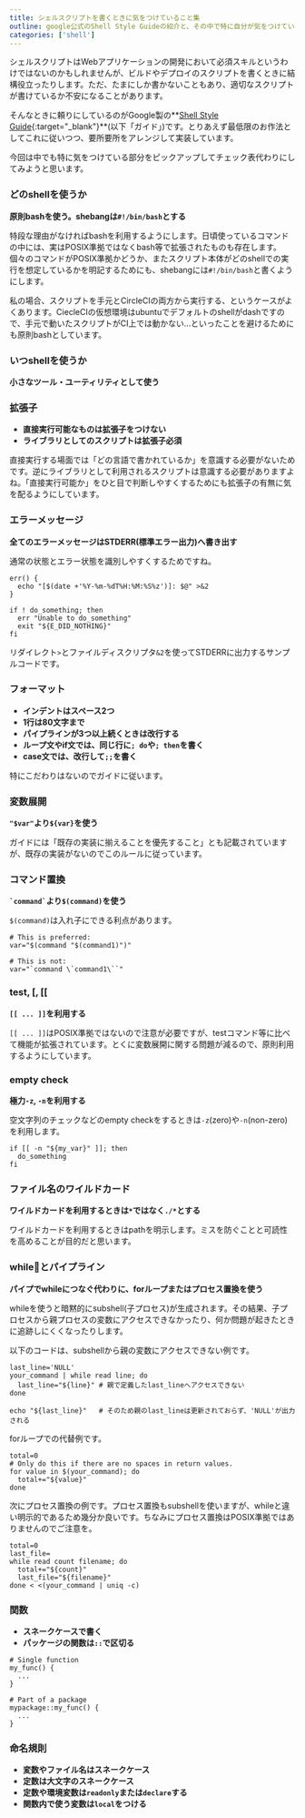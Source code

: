 ```yaml
---
title: シェルスクリプトを書くときに気をつけていること集
outline: google公式のShell Style Guideの紹介と、その中で特に自分が気をつけていることを書き出しました。ビルドやデプロイのスクリプトを用意するときなどにこれを基に自己レビューしています。
categories: ['shell']
---
```


シェルスクリプトはWebアプリケーションの開発において必須スキルというわけではないのかもしれませんが、ビルドやデプロイのスクリプトを書くときに結構役立ったりします。ただ、たまにしか書かないこともあり、適切なスクリプトが書けているか不安になることがあります。

そんなときに頼りにしているのがGoogle製の**[Shell Style Guide](https://google.github.io/styleguide/shell.xml){:target="_blank"}**(以下「ガイド」)です。とりあえず最低限のお作法としてこれに従いつつ、要所要所をアレンジして実装しています。

今回は中でも特に気をつけている部分をピックアップしてチェック表代わりにしてみようと思います。


### どのshellを使うか

**原則bashを使う。shebangは`#!/bin/bash`とする**

特段な理由がなければbashを利用するようにします。日頃使っているコマンドの中には、実はPOSIX準拠ではなくbash等で拡張されたものも存在します。個々のコマンドがPOSIX準拠かどうか、またスクリプト本体がどのshellでの実行を想定しているかを明記するためにも、shebangには`#!/bin/bash`と書くようにします。

私の場合、スクリプトを手元とCircleCIの両方から実行する、というケースがよくあります。CiecleCIの仮想環境はubuntuでデフォルトのshellがdashですので、手元で動いたスクリプトがCI上では動かない…といったことを避けるためにも原則bashとしています。

### いつshellを使うか

**小さなツール・ユーティリティとして使う**

### 拡張子

- **直接実行可能なものは拡張子をつけない**
- **ライブラリとしてのスクリプトは拡張子必須**

直接実行する場面では「どの言語で書かれているか」を意識する必要がないためです。逆にライブラリとして利用されるスクリプトは意識する必要がありますよね。「直接実行可能か」をひと目で判断しやすくするためにも拡張子の有無に気を配るようにしています。

### エラーメッセージ

**全てのエラーメッセージはSTDERR(標準エラー出力)へ書き出す**

通常の状態とエラー状態を識別しやすくするためですね。

```shell
err() {
  echo "[$(date +'%Y-%m-%dT%H:%M:%S%z')]: $@" >&2
}

if ! do_something; then
  err "Unable to do_something"
  exit "${E_DID_NOTHING}"
fi
```
リダイレクト`>`とファイルディスクリプタ`&2`を使ってSTDERRに出力するサンプルコードです。


### フォーマット

- **インデントはスペース2つ**
- **1行は80文字まで**
- **パイプラインが3つ以上続くときは改行する**
- **ループ文やif文では、同じ行に`; do`や`; then`を書く**
- **case文では、改行して`;;`を書く**

特にこだわりはないのでガイドに従います。


### 変数展開

**`"$var"`より`${var}`を使う**

ガイドには「既存の実装に揃えることを優先すること」とも記載されていますが、既存の実装がないのでこのルールに従っています。

### コマンド置換

**`` `command` ``より`$(command)`を使う**

`$(command)`は入れ子にできる利点があります。

```shell
# This is preferred:
var="$(command "$(command1)")"

# This is not:
var="`command \`command1\``"
```

### test, [, [[

**`[[ ... ]]`を利用する**

`[[ ... ]]`はPOSIX準拠ではないので注意が必要ですが、testコマンド等に比べて機能が拡張されています。とくに変数展開に関する問題が減るので、原則利用するようにしています。

### empty check

**極力`-z`, `-n`を利用する**

空文字列のチェックなどのempty checkをするときは`-z`(zero)や`-n`(non-zero)を利用します。

```shell
if [[ -n "${my_var}" ]]; then
  do_something
fi
```


### ファイル名のワイルドカード

**ワイルドカードを利用するときは`*`ではなく`./*`とする**

ワイルドカードを利用するときはpathを明示します。ミスを防ぐことと可読性を高めることが目的だと思います。


### whileとパイプライン

**パイプでwhileにつなぐ代わりに、forループまたはプロセス置換を使う**

whileを使うと暗黙的にsubshell(子プロセス)が生成されます。その結果、子プロセスから親プロセスの変数にアクセスできなかったり、何か問題が起きたときに追跡しにくくなったりします。

以下のコードは、subshellから親の変数にアクセスできない例です。

```shell
last_line='NULL'
your_command | while read line; do
  last_line="${line}" # 親で定義したlast_lineへアクセスできない
done

echo "${last_line}"   # そのため親のlast_lineは更新されておらず、'NULL'が出力される
```

<p></p>

forループでの代替例です。

```shell
total=0
# Only do this if there are no spaces in return values.
for value in $(your_command); do
  total+="${value}"
done
```

<p></p>

次にプロセス置換の例です。プロセス置換もsubshellを使いますが、whileと違い明示的であるため幾分か良いです。ちなみにプロセス置換はPOSIX準拠ではありませんのでご注意を。

```shell
total=0
last_file=
while read count filename; do
  total+="${count}"
  last_file="${filename}"
done < <(your_command | uniq -c)
```

### 関数

- **スネークケースで書く**
- **パッケージの関数は`::`で区切る**

```shell
# Single function
my_func() {
  ...
}

# Part of a package
mypackage::my_func() {
  ...
}
```

### 命名規則

- **変数やファイル名はスネークケース**
- **定数は大文字のスネークケース**
- **定数や環境変数は`readonly`または`declare`する**
- **関数内で使う変数は`local`をつける**

```shell

```
